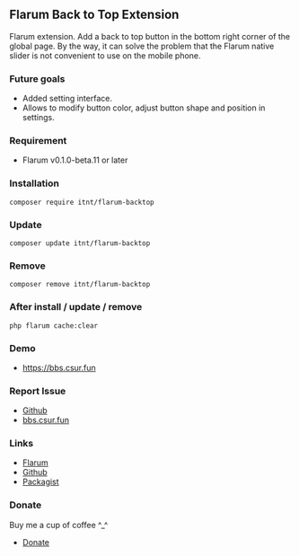 ## Flarum Back to Top Extension
Flarum extension. Add a back to top button in the bottom right corner of the global page.
By the way, it can solve the problem that the Flarum native slider is not convenient to use on the mobile phone.

### Future goals
- Added setting interface.
- Allows to modify button color, adjust button shape and position in settings.

### Requirement
  - Flarum v0.1.0-beta.11 or later

### Installation
```
composer require itnt/flarum-backtop

```

### Update
```
composer update itnt/flarum-backtop
```

### Remove
```
composer remove itnt/flarum-backtop
```

### After install / update / remove
```
php flarum cache:clear
```


### Demo
  - https://bbs.csur.fun

### Report Issue
  - [Github](https://github.com/Littlegolden/flarum-backtop/issues)
  - [bbs.csur.fun](https://bbs.csur.fun/t/chatroom)

### Links
  - [Flarum](https://discuss.flarum.org/d/22631)
  - [Github](https://github.com/Littlegolden/flarum-backtop)
  - [Packagist](https://packagist.org/packages/itnt/flarum-backtop)

### Donate
Buy me a cup of coffee \^_\^

  - [Donate](https://pay.csur.fun)
